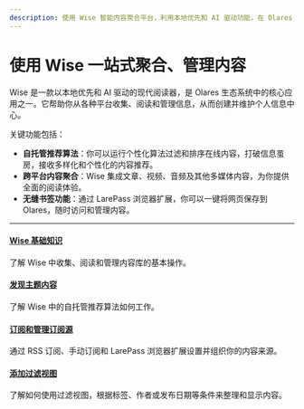 ```yaml
---
description: 使用 Wise 智能内容聚合平台，利用本地优先和 AI 驱动功能，在 Olares 中创建个性化信息中心，实现跨平台内容的智能管理与推荐。
---
```

# 使用 Wise 一站式聚合、管理内容

Wise 是一款以本地优先和 AI 驱动的现代阅读器，是 Olares 生态系统中的核心应用之一。它帮助你从各种平台收集、阅读和管理信息，从而创建并维护个人信息中心。

关键功能包括：

* **自托管推荐算法**：你可以运行个性化算法过滤和排序在线内容，打破信息茧房，接收多样化和个性化的内容推荐。
* **跨平台内容聚合**：Wise 集成文章、视频、音频及其他多媒体内容，为你提供全面的阅读体验。
* **无缝书签功能**：通过 LarePass 浏览器扩展，你可以一键将网页保存到 Olares，随时访问和管理内容。

---
<div>
<h4><a href="./wise-basics">Wise 基础知识</a></h4>
了解 Wise 中收集、阅读和管理内容库的基本操作。
</div>

<div>
<h4><a href="./recommend">发现主题内容</a></h4>
了解 Wise 中的自托管推荐算法如何工作。
</div>

<div>
<h4><a href="./subscribe">订阅和管理订阅源</a></h4>
通过 RSS 订阅、手动订阅和 LarePass 浏览器扩展设置并组织你的内容来源。
</div>

<div>
<h4><a href="./filter">添加过滤视图</a></h4>
了解如何使用过滤视图，根据标签、作者或发布日期等条件来整理和显示内容。
</div>